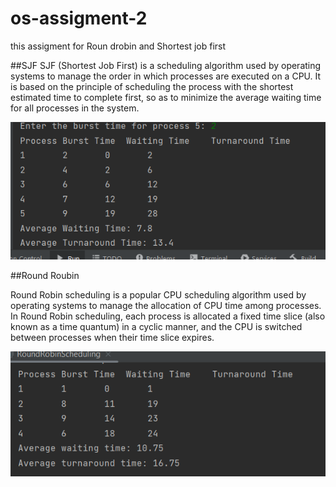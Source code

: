 # os-assigment-2

this assigment for Roun drobin and Shortest job first

##SJF
SJF (Shortest Job First) is a scheduling algorithm used by operating systems to manage the order in which processes are executed on a CPU. It is based on the principle of scheduling the process with the shortest estimated time to complete first, so as to minimize the average waiting time for all processes in the system.


![My_Image](SJF.png)


##Round Roubin

Round Robin scheduling is a popular CPU scheduling algorithm used by operating systems to manage the allocation of CPU time among processes. In Round Robin scheduling, each process is allocated a fixed time slice (also known as a time quantum) in a cyclic manner, and the CPU is switched between processes when their time slice expires.

![My_Image](RR.png)

